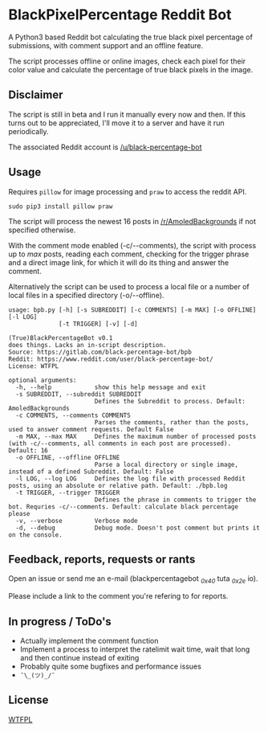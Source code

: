 # BlackPixelPercentage Reddit Bot

A Python3 based Reddit bot calculating the true black pixel percentage of submissions, with comment support and an offline feature.

The script processes offline or online images, check each pixel for their color value and calculate the percentage of true black pixels in the image.

## Disclaimer

The script is still in beta and I run it manually every now and then.
If this turns out to be appreciated, I'll move it to a server and have it run periodically.

The associated Reddit account is [/u/black-percentage-bot](https://www.reddit.com/user/black-percentage-bot/)

## Usage

Requires `pillow` for image processing and `praw` to access the reddit API.

	sudo pip3 install pillow praw

The script will process the newest 16 posts in [/r/AmoledBackgrounds](https://www.reddit.com/r/Amoledbackgrounds/) if not specified otherwise.

With the comment mode enabled (-c/--comments), the script with process up to _max_ posts, reading each comment, checking for the trigger phrase and a direct image link, for which it will do its thing and answer the comment.

Alternatively the script can be used to process a local file or a number of local files in a specified directory (-o/--offline).

	usage: bpb.py [-h] [-s SUBREDDIT] [-c COMMENTS] [-m MAX] [-o OFFLINE] [-l LOG]
	              [-t TRIGGER] [-v] [-d]

	(True)BlackPercentageBot v0.1
	does things. Lacks an in-script description.
	Source: https://gitlab.com/black-percentage-bot/bpb
	Reddit: https://www.reddit.com/user/black-percentage-bot/
	License: WTFPL

	optional arguments:
	  -h, --help            show this help message and exit
	  -s SUBREDDIT, --subreddit SUBREDDIT
	                        Defines the Subreddit to process. Default: AmoledBackgrounds
	  -c COMMENTS, --comments COMMENTS
	                        Parses the comments, rather than the posts, used to answer comment requests. Default False
	  -m MAX, --max MAX     Defines the maximum number of processed posts (with -c/--comments, all comments in each post are processed). Default: 16
	  -o OFFLINE, --offline OFFLINE
	                        Parse a local directory or single image, instead of a defined Subreddit. Default: False
	  -l LOG, --log LOG     Defines the log file with processed Reddit posts, using an absolute or relative path. Default: ./bpb.log
	  -t TRIGGER, --trigger TRIGGER
	                        Defines the phrase in comments to trigger the bot. Requries -c/--comments. Default: calculate black percentage please
	  -v, --verbose         Verbose mode
	  -d, --debug           Debug mode. Doesn't post comment but prints it on the console.



## Feedback, reports, requests or rants

Open an issue or send me an e-mail (blackpercentagebot <sub>_0x40_</sub> tuta <sub>_0x2e_</sub> io).

Please include a link to the comment you're refering to for reports.

## In progress / ToDo's

 - Actually implement the comment function
 - Implement a process to interpret the ratelimit wait time, wait that long and then continue instead of exiting
 - Probably quite some bugfixes and performance issues
 - `¯\_(ツ)_/¯`

## License

[WTFPL](LICENSE-WTFPL)